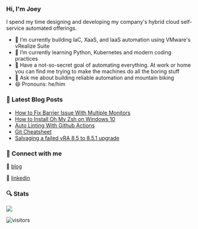 ### Hi, I'm Joey

I spend my time designing and developing my company's hybrid cloud self-service automated offerings.

- 🔭 I’m currently building IaC, XaaS, and IaaS automation using VMware's vRealize Suite
- 🌱 I’m currently learning Python, Kubernetes and modern coding practices
- 🤖 Have a not-so-secret goal of automating everything. At work or home you can find me trying to make the machines do all the boring stuff
- 💬 Ask me about building reliable automation and mountain biking
- 😄 Pronouns: he/him

### 📕 Latest Blog Posts

<!-- BLOG-POST-LIST:START -->
- [How to Fix Barrier Issue With Multiple Monitors](https://www.joeykleinsorge.com/posts/2022/01/how-to-fix-barrier-issue-with-multiple-monitors/)
- [How to Install Oh My Zsh on Windows 10](https://www.joeykleinsorge.com/posts/2021/11/how-to-install-oh-my-zsh-on-windows-10/)
- [Auto Linting With Github Actions](https://www.joeykleinsorge.com/posts/2021/11/auto-linting-with-github-actions/)
- [Git Cheatsheet](https://www.joeykleinsorge.com/posts/2021/11/git-cheatsheet/)
- [Salvaging a failed vRA 8.5 to 8.5.1 upgrade](https://www.joeykleinsorge.com/posts/2021/10/salvaging-a-failed-vra-8.5-to-8.5.1-upgrade/)
<!-- BLOG-POST-LIST:END -->

### 🔗 Connect with me

:page_with_curl: [blog][blog]

👔 [linkedin][linkedin]

### 🔍 Stats

![](https://github-readme-stats.vercel.app/api?username=joeykleinsorge&theme=calm&show_icons=true)

![visitors](https://visitor-badge.laobi.icu/badge?page_id=JoeyKleinsorge.JoeyKleinsorge)

[blog]: https://joeykleinsorge.com
[linkedin]: https://linkedin.com/in/joeykleinsorge
